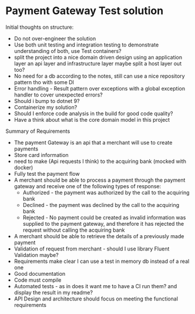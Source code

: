 # Payment Gateway Test solution

Initial thoughts on structure:
* Do not over-engineer the solution
* Use both unit testing and integration testing to demonstrate understanding of both, use Test containers?
* split the project into a nice domain driven design using an application layer an api layer and infrastructure layer maybe split a host layer out too?
* No need for a db according to the notes, still can use a nice repository pattern tho with some DI
* Error handling - Result pattern over exceptions with a global exception handler to cover unexpected errors?
* Should i bump to dotnet 9?
* Containerize my solution?
* Should I enforce code analysis in the build for good code quality?
* Have a think about what is the core domain model in this project

Summary of Requirements
* The payment Gateway is an api that a merchant will use to create payments
* Store card information
* need to make (Api requests I think) to the acquiring bank (mocked with docker)
* Fully test the payment flow
* A merchant should be able to process a payment through the payment gateway and receive one of the following types of response:
  * Authorized - the payment was authorized by the call to the acquiring bank
  * Declined - the payment was declined by the call to the acquiring bank
  * Rejected - No payment could be created as invalid information was supplied to the payment gateway, and therefore it has rejected the request without calling the acquiring bank
* A merchant should be able to retrieve the details of a previously made payment
* Validation of request from merchant - should I use library Fluent Validation maybe?
* Requirements make clear I can use a test in memory db instead of a real one
* Good documentation
* Code must compile
* Automated tests - as in does it want me to have a CI run them? and display the result in my readme?
* API Design and architecture should focus on meeting the functional requirements
